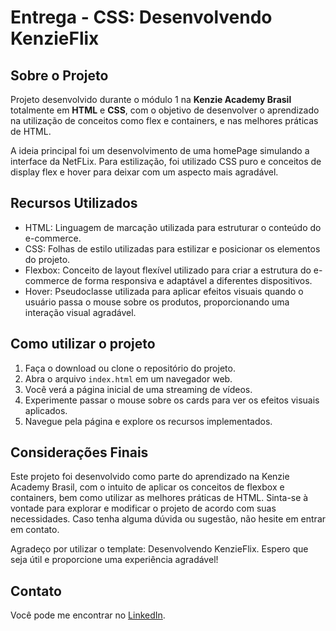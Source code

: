 # Entrega - CSS: Desenvolvendo KenzieFlix

## Sobre o Projeto

Projeto desenvolvido durante o módulo 1 na **Kenzie Academy Brasil** totalmente em **HTML** e **CSS**, com o objetivo de desenvolver o aprendizado na utilização de conceitos como flex e containers, e nas melhores práticas de HTML.

A ideia principal foi um desenvolvimento de uma homePage simulando a interface da NetFLix. Para estilização, foi utilizado CSS puro e conceitos de display flex e hover para deixar com um aspecto mais agradável.

## Recursos Utilizados

- HTML: Linguagem de marcação utilizada para estruturar o conteúdo do e-commerce.
- CSS: Folhas de estilo utilizadas para estilizar e posicionar os elementos do projeto.
- Flexbox: Conceito de layout flexível utilizado para criar a estrutura do e-commerce de forma responsiva e adaptável a diferentes dispositivos.
- Hover: Pseudoclasse utilizada para aplicar efeitos visuais quando o usuário passa o mouse sobre os produtos, proporcionando uma interação visual agradável.

## Como utilizar o projeto

1. Faça o download ou clone o repositório do projeto.
2. Abra o arquivo `index.html` em um navegador web.
3. Você verá a página inicial de uma streaming de vídeos.
4. Experimente passar o mouse sobre os cards para ver os efeitos visuais aplicados.
5. Navegue pela página e explore os recursos implementados.

## Considerações Finais

Este projeto foi desenvolvido como parte do aprendizado na Kenzie Academy Brasil, com o intuito de aplicar os conceitos de flexbox e containers, bem como utilizar as melhores práticas de HTML. Sinta-se à vontade para explorar e modificar o projeto de acordo com suas necessidades. Caso tenha alguma dúvida ou sugestão, não hesite em entrar em contato.

Agradeço por utilizar o template: Desenvolvendo KenzieFlix. Espero que seja útil e proporcione uma experiência agradável!

## Contato

Você pode me encontrar no [LinkedIn](https://www.linkedin.com/in/lucasbatista-dev/).

